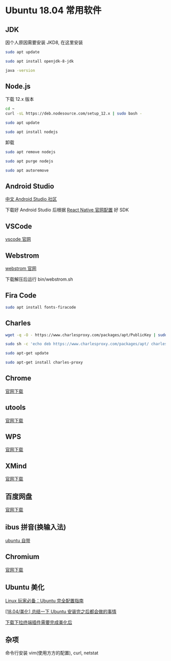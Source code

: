 # Ubuntu 18.04 常用软件

## JDK

因个人原因需要安装 JKD8, 在这里安装

```bash
sudo apt update

sudo apt install openjdk-8-jdk

java -version
```

## Node.js

下载 12.x 版本

```bash
cd ~
curl -sL https://deb.nodesource.com/setup_12.x | sudo bash -

sudo apt update

sudo apt install nodejs
```

卸载

```bash
sudo apt remove nodejs

sudo apt purge nodejs

sudo apt autoremove
```

## Android Studio

[中文 Android Studio 社区](http://www.android-studio.org/)

下载好 Android Studio 后根据 [React Native 官网配置](https://reactnative.cn/docs/environment-setup) 好 SDK

## VSCode

[vscode 官网](https://code.visualstudio.com/)

## Webstrom

[webstrom 官网](https://www.jetbrains.com/webstorm/)

下载解压后运行 bin/webstrom.sh

## Fira Code

```bash
sudo apt install fonts-firacode
```

## Charles

```bash
wget -q -O - https://www.charlesproxy.com/packages/apt/PublicKey | sudo apt-key add

sudo sh -c 'echo deb https://www.charlesproxy.com/packages/apt/ charles-proxy main > /etc/apt/sources.list.d/charles.list'

sudo apt-get update

sudo apt-get install charles-proxy
```

## Chrome

[官网下载](https://www.google.com/intl/en_hk/chrome/)

## utools

[官网下载](https://u.tools/)

## WPS

[官网下载](https://linux.wps.com/)

## XMind

[官网下载](https://www.xmind.net/xmind2020/)

## 百度网盘

[官网下载](https://pan.baidu.com/download)

## ibus 拼音(换输入法)

[ubuntu 自带](https://github.com/libpinyin/ibus-libpinyin)

## Chromium

[官网下载](https://www.chromium.org/)

## Ubuntu 美化

[Linux 玩家必备：Ubuntu 完全配置指南](https://zhuanlan.zhihu.com/p/56253982)

[[18.04/美化] 总结一下 Ubuntu 安装完之后都会做的事情](https://zhuanlan.zhihu.com/p/36200924)

[下载下拉终端插件需要完成美化后](https://ywnz.com/linuxjc/5735.html)

## 杂项

命令行安装 vim(使用方方的配置), curl, netstat
